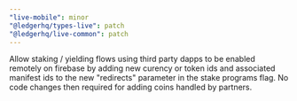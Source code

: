 ```yaml
---
"live-mobile": minor
"@ledgerhq/types-live": patch
"@ledgerhq/live-common": patch
---
```


Allow staking / yielding flows using third party dapps to be enabled remotely on firebase by adding new curency or token ids and associated manifest ids to the new "redirects" parameter in the stake programs flag. No code changes then required for adding coins handled by partners.
